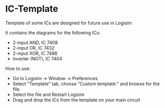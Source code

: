 # IC-Template
 
 Template of some ICs are designed for future use in Logisim

 It contains the diagrams for the following ICs:
 - 2-input AND, IC 7408
 - 2-input OR, IC 7432
 - 2-input XOR, IC 7486
 - Inverter (NOT), IC 7404

 How to use:
 - Go to Logisim -> Window -> Preferences
 - Select "Template" tab, choose "Custom template:" and browse for the file.
 - Select the file and Restart Logisim
 - Drag and drop the ICs from the template on your main circuit